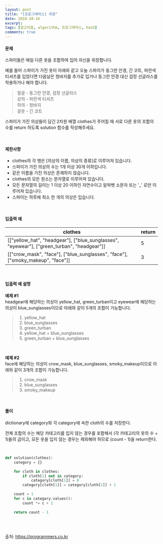 ```yaml
---
layout: post
title: "[프로그래머스] 위장"
date: 2018-10-16
excerpt:
tags: [알고리즘, algorithm, 프로그래머스, hash]
comments: true
---
```


#### 문제

스파이들은 매일 다른 옷을 조합하여 입어 자신을 위장합니다.

예를 들어 스파이가 가진 옷이 아래와 같고 오늘 스파이가 동그란 안경, 긴 코트, 파란색 티셔츠를 입었다면 다음날은 청바지를 추가로 입거나 동그란 안경 대신 검정 선글라스를 착용하거나 해야 합니다.

> 얼굴 - 동그란 안경, 검정 선글라스  
> 상의 - 파란색 티셔츠  
> 하의 - 청바지  
> 겉옷 - 긴 코트  

스파이가 가진 의상들이 담긴 2차원 배열 clothes가 주어질 때 서로 다른 옷의 조합의 수를 return 하도록 solution 함수를 작성해주세요.

<br/>

#### 제한사항

* clothes의 각 행은 [의상의 이름, 의상의 종류]로 이루어져 있습니다.
* 스파이가 가진 의상의 수는 1개 이상 30개 이하입니다.
* 같은 이름을 가진 의상은 존재하지 않습니다.
* clothes의 모든 원소는 문자열로 이루어져 있습니다.
* 모든 문자열의 길이는 1 이상 20 이하인 자연수이고 알파벳 소문자 또는 '_' 로만 이루어져 있습니다.
* 스파이는 하루에 최소 한 개의 의상은 입습니다.

<br/>

#### 입출력 예

clothes | return
--------|--------
[["yellow_hat", "headgear"], ["blue_sunglasses", "eyewear"], ["green_turban", "headgear"]] | 5
[["crow_mask", "face"], ["blue_sunglasses", "face"], ["smoky_makeup", "face"]] | 3

<br/>

#### 입출력 예 설명

**예제 #1**  
headgear에 해당하는 의상이 yellow_hat, green_turban이고 eyewear에 해당하는 의상이 blue_sunglasses이므로 아래와 같이 5개의 조합이 가능합니다.

> 1. yellow_hat
> 2. blue_sunglasses
> 3. green_turban
> 4. yellow_hat + blue_sunglasses
> 5. green_turban + blue_sunglasses

<br/>

**예제 #2**  
face에 해당하는 의상이 crow_mask, blue_sunglasses, smoky_makeup이므로 아래와 같이 3개의 조합이 가능합니다.

> 1. crow_mask
> 2. blue_sunglasses
> 3. smoky_makeup

<br/>

#### 풀이

dictionary에 category와 각 category에 속한 cloth의 수를 저장한다. 

전체 조합의 수는 해당 카테고리를 입지 않는 경우를 포함해서 (각 카테고리의 옷의 수 + 1)들의 곱이고,
모든 옷을 입지 않는 경우는 제외해야 하므로 (count - 1)을 return한다.

<br/>

``` python
def solution(clothes):
    category = {}
    
    for cloth in clothes:
        if cloth[1] not in category:
            category[cloth[1]] = 0
        category[cloth[1]] = category[cloth[1]] + 1
        
    count = 1
    for c in category.values():
        count *= c + 1
    
    return count - 1
```

<br/>
<br/>

출처: https://programmers.co.kr
